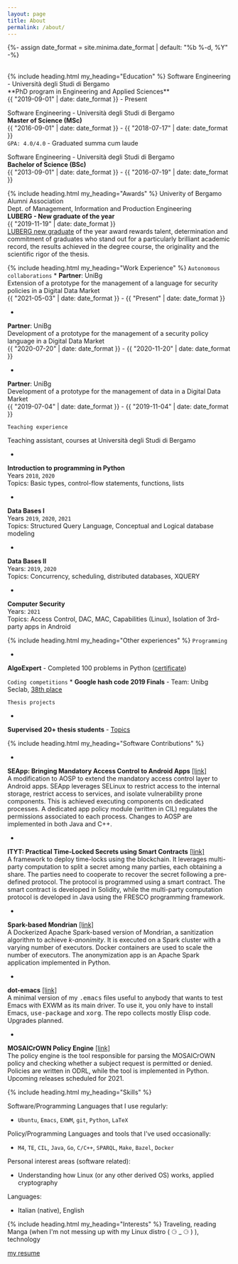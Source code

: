 ```yaml
---
layout: page
title: About
permalink: /about/
---
```

{%- assign date_format = site.minima.date_format | default: "%b %-d, %Y" -%}	

<br>
{% include heading.html
my_heading="Education"
%}
Software Engineering - Università degli Studi di Bergamo
<br>
**PhD program in Engineering and Applied Sciences**
<br>
{{ "2019-09-01" | date: date_format }} - Present

Software Engineering - Università degli Studi di Bergamo
<br>
**Master of Science (MSc)**
<br>
{{ "2016-09-01" | date: date_format }} - {{ "2018-07-17" | date: date_format }}
<br>
`GPA: 4.0/4.0` - Graduated summa cum laude

Software Engineering - Università degli Studi di Bergamo
<br>
**Bachelor of Science (BSc)**
<br>
{{ "2013-09-01" | date: date_format }} - {{ "2016-07-19" | date: date_format }}

{% include heading.html
my_heading="Awards"
%}
Univerity of Bergamo Alumni Association
<br>
Dept. of Management, Information and Production Engineering
<br>
**LUBERG - New graduate of the year**
<br>
{{ "2019-11-19" | date: date_format }}
<br>
<a href='http://www.luberg.it/eccellenze/proclamazione-neolaureati-dellanno-premio-agli-studi-2/'>LUBERG new graduate</a> of the year award rewards talent, determination and commitment of graduates who stand out for a particularly brilliant academic record, the results achieved in the degree course, the originality and the scientific rigor of the thesis.

{% include heading.html
my_heading="Work Experience"
%}
`Autonomous collaborations`
* 
**Partner**: UniBg
<br>
Extension of a prototype for the management of a language for security policies in a Digital Data Market
<br>
{{ "2021-05-03" | date: date_format }} - {{ "Present" | date: date_format }}

* 
**Partner**: UniBg
<br>
Development of a prototype for the management of a security policy language in a Digital Data Market
<br>
{{ "2020-07-20" | date: date_format }} - {{ "2020-11-20" | date: date_format }}

* 
**Partner**: UniBg
<br>
 Development of a prototype for the management of data in a Digital Data Market
<br>
{{ "2019-07-04" | date: date_format }} - {{ "2019-11-04" | date: date_format }}

`Teaching experience`

Teaching assistant, courses at Università degli Studi di Bergamo

* 
**Introduction to programming in Python**
<br>
Years `2018`, `2020`
<br>
Topics: Basic types, control-flow statements, functions, lists

* 
**Data Bases I**
<br>
Years `2019`, `2020`, `2021`
<br>
Topics: Structured Query Language, Conceptual and Logical database modeling

* 
**Data Bases II**
<br>
Years: `2019`, `2020`
<br>
Topics: Concurrency, scheduling, distributed databases, XQUERY

* 
**Computer Security**
<br>
Years: `2021`
<br>
Topics: Access Control, DAC, MAC, Capabilities (Linux), Isolation of 3rd-party apps in Android

{% include heading.html
my_heading="Other experiences"
%}
`Programming`

* 
**AlgoExpert** - Completed 100 problems in Python ([certificate](https://drive.google.com/file/d/107ZkuFqHwE4L3oNnyURqF-whdiYl39r-/view?usp=sharing))

`Coding competitions`
* 
**Google hash code 2019 Finals** - Team: Unibg Seclab, [38th place](https://codingcompetitions.withgoogle.com/hashcode/archive/2019)

`Thesis projects`

* 
**Supervised 20+ thesis students** - [Topics](https://seclab.unibg.it/tesi/)

{% include heading.html
my_heading="Software Contributions"
%}

* 
**SEApp: Bringing Mandatory Access Control to Android Apps**  <a href='https://github.com/matthewrossi/seapp'>[link]</a>
<br>
A modification to AOSP to extend the mandatory access control layer to Android apps. SEApp leverages SELinux to restrict access to the internal storage, restrict access to services, and isolate vulnerability prone components. This is achieved executing components on dedicated processes. A dedicated app policy module (written in CIL) regulates the permissions associated to each process. Changes to AOSP are implemented in both Java and C++.

* 
**ITYT:  Practical Time-Locked Secrets using Smart Contracts** <a href='https://github.com/unibg-seclab/ityt'>[link]</a>
<br>
A framework to deploy time-locks using the blockchain. It leverages multi-party computation to split a secret among many parties, each obtaining a share. The parties need to cooperate to recover the secret following a pre-defined protocol. The protocol is programmed using a smart contract. The smart contract is developed in Solidity, while the multi-party computation protocol is developed in Java using the FRESCO programming framework.

* 
**Spark-based Mondrian** <a href='https://github.com/mosaicrown/mondrian'>[link]</a>
<br>
A Dockerized Apache Spark-based version of Mondrian, a sanitization algorithm to achieve <i>k-anonimity</i>. It is executed on a Spark cluster with a varying number of executors. Docker containers are used to scale the number of executors. The anonymization app is an Apache Spark application implemented in Python.

* 
**dot-emacs** <a href='https://github.com/dariofad/dot-emacs'>[link]</a>
<br>
A minimal version of my <tt>.emacs</tt> files useful to anybody that wants to test Emacs with EXWM as its main driver. To use it, you only have to install Emacs, <tt>use-package</tt> and <tt>xorg</tt>. The repo collects mostly Elisp code. Upgrades planned.

* 
**MOSAICrOWN Policy Engine** <a href='https://github.com/mosaicrown/policy-engine'>[link]</a>
<br>
The policy engine is the tool responsible for parsing the MOSAICrOWN policy and checking whether a subject request is permitted or denied. Policies are written in ODRL, while the tool is implemented in Python. Upcoming releases scheduled for 2021.

{% include heading.html
my_heading="Skills"
%}

Software/Programming Languages that I use regularly:
* `Ubuntu`, `Emacs`, `EXWM`, `git`, `Python`, `LaTeX`

Policy/Programming Languages and tools that I've used occasionally:
* `M4`, `TE`, `CIL`, `Java`, `Go`, `C/C++`, `SPARQL`, `Make`, `Bazel`, `Docker`

Personal interest areas (software related):
* Understanding how Linux (or any other derived OS) works, applied cryptography

Languages:
* Italian (native), English

{% include heading.html
my_heading="Interests"
%}
Traveling, reading Manga (when I'm not messing up with my Linux distro ( ⚆ _ ⚆ ) ), technology

[my resume](https://drive.google.com/file/d/1cQji7DeukMcoQFjRU8TMIkE1x-ehXNge/view?usp=sharing)
